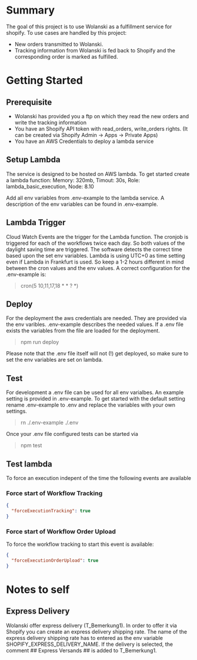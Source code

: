 # Summary
The goal of this project is to use Wolanski as a fulfillment service for shopify. To use cases are handled by this project:
* New orders transmitted to Wolanski.
* Tracking information from Wolanski is fed back to Shopify and the corresponding order is marked as fulfilled.


# Getting Started
## Prerequisite
* Wolanski has provided you a ftp on which they read the new orders and write the tracking information
* You have an Shopify API token with read_orders, write_orders rights. (It can be created via Shopify Admin -> Apps -> Private Apps)
* You have an AWS Credentials to deploy a lambda service

## Setup Lambda
The service is designed to be hosted on AWS lambda. To get started create a lambda function: Memory: 320mb, Timout: 30s, Role: lambda\_basic\_execution, Node: 8.10

Add all env variables from .env-example to the lambda service. A description of the env variables can be found in .env-example.

## Lambda Trigger
Cloud Watch Events are the trigger for the Lambda function. The cronjob is triggered for each of the workflows twice each day. So both values of the daylight saving time are triggered. The software detects the correct time based upon the set env variables. Lambda is using UTC+0 as time setting even if Lambda in Frankfurt is used. So keep a 1-2 hours different in mind between the cron values and the env values.
A correct configuration for the .env-example is:
> cron(5 10,11,17,18 * * ? *)


## Deploy
For the deployment the aws credentials are needed. They are provided via the env varibles. .env-example describes the needed values. If a .env file exists the variables from the file are loaded for the deployment.
> npm run deploy

Please note that the .env file itself will not (!) get deployed, so make sure to set the env variables are set on lambda.

## Test
For development a .env file can be used for all env varialbes. An example setting is provided in .env-example. To get started with the default setting rename .env-example to .env and replace the variables with your own settings.
> rn ./.env-example ./.env

Once your .env file configured tests can be started via 
> npm test

## Test lambda
To force an execution indepent of the time the following events are available

### Force start of Workflow Tracking
```JSON
{
  "forceExecutionTracking": true
}
```

### Force start of Workflow Order Upload
To force the workflow tracking to start this event is available:
```JSON
{
  "forceExecutionOrderUpload": true
}
```

# Notes to self
## Express Delivery
Wolanski offer express delivery (T\_Bemerkung1). In order to offer it via Shopify you can create an express delivery shipping rate. The name of the express delivery shipping rate has to entered as the env variable SHOPIFY\_EXPRESS\_DELIVERY\_NAME. If the delivery is selected, the comment ## Express Versands ## is added to T\_Bemerkung1.
